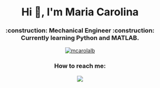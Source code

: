 <h1 align="center">Hi 👋, I'm Maria Carolina</h1>
<h3 align="center">:construction: Mechanical Engineer :construction: <br> Currently learning Python and MATLAB. <br></h3>


<p align="center"> <a href="https://github.com/ryo-ma/github-profile-trophy"><img src="https://github-profile-trophy.vercel.app/?username=mcarolalb&theme=dracula" alt="mcarolalb"/></a> </p>


<h3 align="center">
How to reach me:

<a href="mailto: mcarolina.souzas@gmail.com"   target="_blank"><img src="https://img.shields.io/badge/Gmail-D14836?style=for-the-badge&logo=gmail&logoColor=white" /></a>

<!-- 
<a href="https://steamcommunity.com/id/luizhdsb/" target="blank"><img src="https://img.shields.io/badge/Steam-000000?style=for-the-badge&logo=steam&logoColor=white" /></a> 
<a href="https://www.duolingo.com/profile/LuizHDSB" target="blank"><img src="https://img.shields.io/badge/Duolingo-58CC02?style=for-the-badge&logo=Duolingo&logoColor=white" /></a>
<a href="https://open.spotify.com/user/12162880447" target="blank"><img src="https://img.shields.io/badge/Spotify-1ED760?&style=for-the-badge&logo=spotify&logoColor=white" /></a>

# Know about my experiences: [https://resume.io/r/XaXvgGQpA](https://resume.io/r/XaXvgGQpA)
</h3>


<h3 align="center">Connect with me:</h3>
<p align="center">
<a href="https://www.linkedin.com/in/maria-carolina-albuquerque-de-souza-16a804106/" target="blank"><img align="center" src="https://raw.githubusercontent.com/rahuldkjain/github-profile-readme-generator/master/src/images/icons/Social/linked-in-alt.svg" alt="" height="30" width="40" /></a>
<a href="https://instagram.com/tonarinocarol" target="blank"><img align="center" src="https://raw.githubusercontent.com/rahuldkjain/github-profile-readme-generator/master/src/images/icons/Social/instagram.svg" alt="tonarinocarol" height="30" width="40" /></a>
</p> 


<h3 align="center">Languages and Tools:</h3>
<p align="center">  <a href="https://getbootstrap.com" target="_blank" rel="noreferrer"> <img src="https://raw.githubusercontent.com/devicons/devicon/master/icons/bootstrap/bootstrap-plain-wordmark.svg" alt="bootstrap" width="40" height="40"/> </a> <a href="https://www.w3schools.com/css/" target="_blank" rel="noreferrer"> <img src="https://raw.githubusercontent.com/devicons/devicon/master/icons/css3/css3-original-wordmark.svg" alt="css3" width="40" height="40"/> </a> <a href="https://www.w3.org/html/" target="_blank" rel="noreferrer"> <img src="https://raw.githubusercontent.com/devicons/devicon/master/icons/html5/html5-original-wordmark.svg" alt="html5" width="40" height="40"/> </a> <a href="https://www.java.com" target="_blank" rel="noreferrer"> <img src="https://raw.githubusercontent.com/devicons/devicon/master/icons/java/java-original.svg" alt="java" width="40" height="40"/> </a> <a href="https://www.photoshop.com/en" target="_blank" rel="noreferrer"> <img src="https://raw.githubusercontent.com/devicons/devicon/master/icons/photoshop/photoshop-line.svg" alt="photoshop" width="40" height="40"/> </a> <a href="https://www.python.org" target="_blank" rel="noreferrer"> <img src="https://raw.githubusercontent.com/devicons/devicon/master/icons/python/python-original.svg" alt="python" width="40" height="40"/> </a> <a href="https://developer.mozilla.org/en-US/docs/Web/JavaScript" target="_blank" rel="noreferrer"> <img src="https://raw.githubusercontent.com/devicons/devicon/master/icons/javascript/javascript-original.svg" alt="javascript" width="40" height="40"/> <a href="https://www.selenium.dev" target="_blank" rel="noreferrer"> <img src="https://raw.githubusercontent.com/detain/svg-logos/780f25886640cef088af994181646db2f6b1a3f8/svg/selenium-logo.svg" alt="selenium" width="40" height="40"/> </a> <a href="https://rpaframework.org/" target="_blank" rel="noreferrer"> <img src="https://simpleicons.org/icons/robotframework.svg" alt="rpaframework" width="40" height="40"/> </a> </p>


<p align="center">

<img height="180em" src="https://github-readme-stats.vercel.app/api?username=mcarolalb&show_icons=true&theme=tokyonight&include_all_commits=true&count_private=true"/>
<img height="180em" src="https://github-readme-stats.vercel.app/api/top-langs/?username=mcarolalb&layout=compact&langs_count=6&theme=tokyonight"/>
</p>
